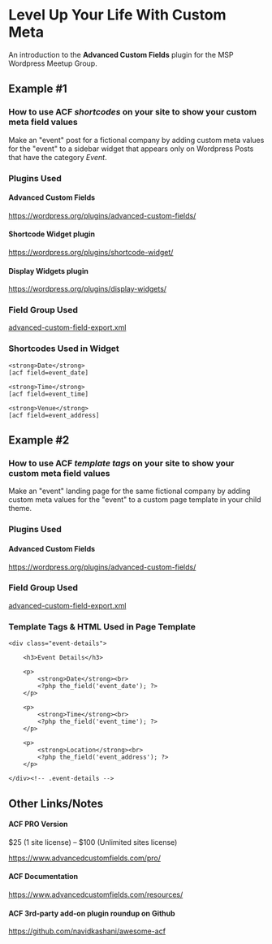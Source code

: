 # Level Up Your Life With Custom Meta

An introduction to the **Advanced Custom Fields** plugin for the MSP Wordpress Meetup Group.

## Example #1

### How to use ACF *shortcodes* on your site to show your custom meta field values
Make an "event" post for a fictional company by adding custom meta values for the "event" to a sidebar widget that appears only on Wordpress Posts that have the category *Event*.

### Plugins Used

#### Advanced Custom Fields
https://wordpress.org/plugins/advanced-custom-fields/

#### Shortcode Widget plugin
https://wordpress.org/plugins/shortcode-widget/

#### Display Widgets plugin
https://wordpress.org/plugins/display-widgets/

### Field Group Used

[advanced-custom-field-export.xml](https://github.com/mcurren/acf-meetup-examples/blob/master/advanced-custom-field-export.xml "Event Details ACF Field Group")

### Shortcodes Used in Widget

    <strong>Date</strong>  
    [acf field=event_date]

    <strong>Time</strong>  
    [acf field=event_time]

    <strong>Venue</strong>  
    [acf field=event_address]

## Example #2

### How to use ACF *template tags* on your site to show your custom meta field values
Make an "event" landing page for the same fictional company by adding custom meta values for the "event" to a custom page template in your child theme.

### Plugins Used

#### Advanced Custom Fields
https://wordpress.org/plugins/advanced-custom-fields/

### Field Group Used

[advanced-custom-field-export.xml](https://github.com/mcurren/acf-meetup-examples/blob/master/advanced-custom-field-export.xml "Event Details ACF Field Group")

### Template Tags & HTML Used in Page Template

    <div class="event-details">

        <h3>Event Details</h3>

        <p>
            <strong>Date</strong><br>
            <?php the_field('event_date'); ?>
        </p>

        <p>
            <strong>Time</strong><br>
            <?php the_field('event_time'); ?>
        </p>

        <p>
            <strong>Location</strong><br>
            <?php the_field('event_address'); ?>
        </p>

    </div><!-- .event-details -->

## Other Links/Notes

#### ACF PRO Version 
$25 (1 site license) – $100 (Unlimited sites license)

https://www.advancedcustomfields.com/pro/

#### ACF Documentation 
https://www.advancedcustomfields.com/resources/

#### ACF 3rd-party add-on plugin roundup on Github 
https://github.com/navidkashani/awesome-acf
